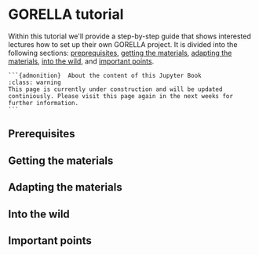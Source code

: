 # GORELLA tutorial

Within this tutorial we'll provide a step-by-step guide that shows interested
lectures how to set up their own GORELLA project.
It is divided into the following sections:
[preprequisites](), 
[getting the materials](), 
[adapting the materials](), 
[into the wild](),
and [important points]().

````{margin}
```{admonition}  About the content of this Jupyter Book
:class: warning
This page is currently under construction and will be updated continiously. Please visit this page again in the next weeks for further information.
```
````
## Prerequisites

## Getting the materials

## Adapting the materials

## Into the wild

## Important points
